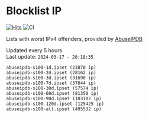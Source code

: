 # Blocklist IP

[![Hits](https://hits.seeyoufarm.com/api/count/incr/badge.svg?url=https%3A%2F%2Fgithub.com%2Fborestad%2Fblocklist-ip%2F&count_bg=%2379C83D&title_bg=%23555555&icon=&icon_color=%23E7E7E7&title=hits&edge_flat=false)](https://hits.seeyoufarm.com)  ![CI](https://img.shields.io/github/workflow/status/borestad/blocklist-ip/CI?style=flat-square)

Lists with worst IPv4 offenders, provided by [AbuseIPDB](https://www.abuseipdb.com/)

<!-- FOOTER-PLACEHOLDER -->
Updated every 5 hours<br>
Last update: `2024-03-17 - 20:18:35`
```
abuseipdb-s100-1d.ipset (23870 ip)
abuseipdb-s100-2d.ipset (28162 ip)
abuseipdb-s100-3d.ipset (31690 ip)
abuseipdb-s100-7d.ipset (37644 ip)
abuseipdb-s100-30d.ipset (57574 ip)
abuseipdb-s100-60d.ipset (81350 ip)
abuseipdb-s100-90d.ipset (103102 ip)
abuseipdb-s100-120d.ipset (125425 ip)
abuseipdb-s100-all.ipset (495532 ip)
```
